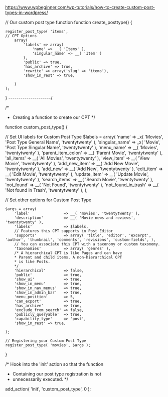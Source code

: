 https://www.wpbeginner.com/wp-tutorials/how-to-create-custom-post-types-in-wordpress/

// Our custom post type function
function create_posttype() {
 
    register_post_type( 'items',
    // CPT Options
        array(
            'labels' => array(
                'name' => __( 'Items' ),
                'singular_name' => __( 'Item' )
            ),
            'public' => true,
            'has_archive' => true,
            'rewrite' => array('slug' => 'items'),
            'show_in_rest' => true,
 
        )
    );
}
---------------------/

/*
* Creating a function to create our CPT
*/
 
function custom_post_type() {
 
// Set UI labels for Custom Post Type
    $labels = array(
        'name'                => _x( 'Movies', 'Post Type General Name', 'twentytwenty' ),
        'singular_name'       => _x( 'Movie', 'Post Type Singular Name', 'twentytwenty' ),
        'menu_name'           => __( 'Movies', 'twentytwenty' ),
        'parent_item_colon'   => __( 'Parent Movie', 'twentytwenty' ),
        'all_items'           => __( 'All Movies', 'twentytwenty' ),
        'view_item'           => __( 'View Movie', 'twentytwenty' ),
        'add_new_item'        => __( 'Add New Movie', 'twentytwenty' ),
        'add_new'             => __( 'Add New', 'twentytwenty' ),
        'edit_item'           => __( 'Edit Movie', 'twentytwenty' ),
        'update_item'         => __( 'Update Movie', 'twentytwenty' ),
        'search_items'        => __( 'Search Movie', 'twentytwenty' ),
        'not_found'           => __( 'Not Found', 'twentytwenty' ),
        'not_found_in_trash'  => __( 'Not found in Trash', 'twentytwenty' ),
    );
     
// Set other options for Custom Post Type
     
    $args = array(
        'label'               => __( 'movies', 'twentytwenty' ),
        'description'         => __( 'Movie news and reviews', 'twentytwenty' ),
        'labels'              => $labels,
        // Features this CPT supports in Post Editor
        'supports'            => array( 'title', 'editor', 'excerpt', 'author', 'thumbnail', 'comments', 'revisions', 'custom-fields', ),
        // You can associate this CPT with a taxonomy or custom taxonomy. 
        'taxonomies'          => array( 'genres' ),
        /* A hierarchical CPT is like Pages and can have
        * Parent and child items. A non-hierarchical CPT
        * is like Posts.
        */ 
        'hierarchical'        => false,
        'public'              => true,
        'show_ui'             => true,
        'show_in_menu'        => true,
        'show_in_nav_menus'   => true,
        'show_in_admin_bar'   => true,
        'menu_position'       => 5,
        'can_export'          => true,
        'has_archive'         => true,
        'exclude_from_search' => false,
        'publicly_queryable'  => true,
        'capability_type'     => 'post',
        'show_in_rest' => true,
 
    );
     
    // Registering your Custom Post Type
    register_post_type( 'movies', $args );
 
}
 
/* Hook into the 'init' action so that the function
* Containing our post type registration is not 
* unnecessarily executed. 
*/
 
add_action( 'init', 'custom_post_type', 0 );